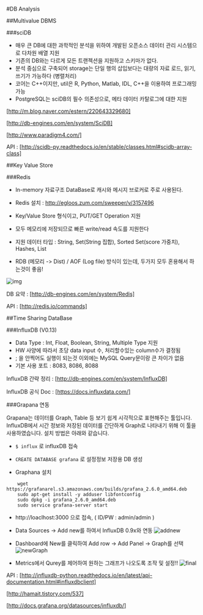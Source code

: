 #DB Analysis

##Multivalue DBMS

###sciDB
 
 - 매우 큰 DB에 대한 과학적인 분석을 위하여 개발된 오픈소스 데이터 관리 시스템으로 다차원 배열 지원
 - 기존의 DB와는 다르게 모든 트랜젝션을 지원하고 스키마가 없다.
 - 분석 중심으로 구축되어 storage는 단일 행의 삽입보다는 대량의 자료 로드, 읽기, 쓰기가 가능하다 (병렬처리)
 - 코어는 C++이지만, util은 R, Python, Matlab, IDL, C++을 이용하여 프로그래밍 가능
 - PostgreSQL는 sciDB의 필수 의존성으로, 메타 데이터 카탈로그에 대한 지원
 
 
[http://m.blog.naver.com/estern/220643329680]

[http://db-engines.com/en/system/SciDB]

[http://www.paradigm4.com/]

API : [http://scidb-py.readthedocs.io/en/stable/classes.html#scidb-array-class]


##Key Value Store

###Redis

 - In-memory 자료구조 DataBase로 캐시와 메시지 브로커로 주로 사용된다.
 - Redis 설치 : http://egloos.zum.com/sweeper/v/3157496
 - Key/Value Store 형식이고, PUT/GET Operation 지원
 - 모두 메모리에 저장되므로 빠른 write/read 속도를 지원한다
 
 - 지원 데이터 타입 : String, Set(String 집합), Sorted Set(score 가중치), Hashes, List
 - RDB (메모리 -> Dist) / AOF (Log file) 방식이 있는데, 두가지 모두 혼용해서 하는것이 좋음! 

![img](http://cfile1.uf.tistory.com/image/202A37504FFBDA60262DD2)

DB 요약 : [http://db-engines.com/en/system/Redis]

API : [http://redis.io/commands]

##Time Sharing DataBase

###InfluxDB (V0.13)

 - Data Type : Int, Float, Boolean, String, Multiple Type 지원
 - HW 사양에 따라서 초당 data input 수, 처리할수있는 column수가 결정됨
 - ; 을 안찍어도 실행이 되는것 이외에는 MySQL Query문이랑 큰 차이가 없음
 - 기본 사용 포트 : 8083, 8086, 8088

InfluxDB 간략 정리 : [http://db-engines.com/en/system/InfluxDB]

InfluxDB 공식 Doc : [https://docs.influxdata.com/]


###Grapana 연동

 Grapana는 데이터를 Graph, Table 등 보기 쉽게 시각적으로 표현해주는 툴입니다. InfluxDB에서 시간 정보와 저장된
 데이터를 간단하게 Graph로 나타내기 위해 이 툴을 사용하였습니다. 설치 방법은 아래와 같습니다.

 - `$ influx` 로 influxDB 접속

 - `CREATE DATABASE grafana` 로 설정정보 저장용 DB 생성

 - Graphana 설치
~~~~
    wget https://grafanarel.s3.amazonaws.com/builds/grafana_2.6.0_amd64.deb
    sudo apt-get install -y adduser libfontconfig
    sudo dpkg -i grafana_2.6.0_amd64.deb
    sudo service grafana-server start
~~~~

 - http://loaclhost:3000 으로 접속, ( ID/PW : admin/admin )

 - Data Sources -> Add new를 하여서 InfluxDB 0.9x와 연동
![addnew](http://cfile30.uf.tistory.com/image/261EA347571438922BE5C1)

 - Dashboard에 New를 클릭하여 Add row -> Add Panel -> Graph를 선택
![newGraph](http://cfile1.uf.tistory.com/image/212721485714416319E0AD)

 - Metrics에서 Qurey를 제어하여 원하는 그래프가 나오도록 조작 및 설정!!
![final](http://cfile23.uf.tistory.com/image/2102784F5714478E0E969B)


API : [http://influxdb-python.readthedocs.io/en/latest/api-documentation.html#influxdbclient]

[http://hamait.tistory.com/537]

[http://docs.grafana.org/datasources/influxdb/]
